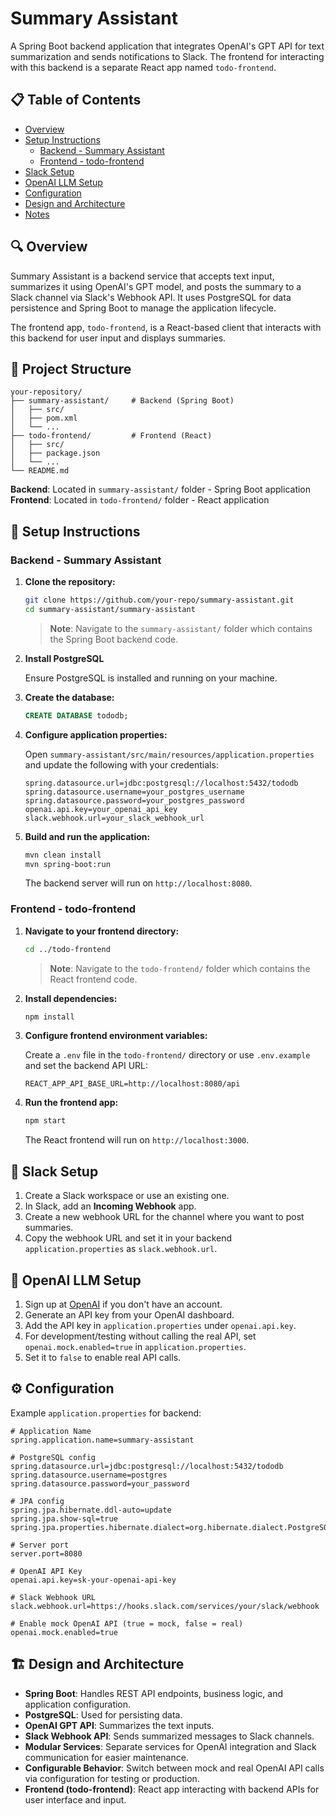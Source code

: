 # Summary Assistant

A Spring Boot backend application that integrates OpenAI's GPT API for text summarization and sends notifications to Slack. The frontend for interacting with this backend is a separate React app named `todo-frontend`.

## 📋 Table of Contents

- [Overview](#overview)
- [Setup Instructions](#setup-instructions)
  - [Backend - Summary Assistant](#backend---summary-assistant)
  - [Frontend - todo-frontend](#frontend---todo-frontend)
- [Slack Setup](#slack-setup)
- [OpenAI LLM Setup](#openai-llm-setup)
- [Configuration](#configuration)
- [Design and Architecture](#design-and-architecture)
- [Notes](#notes)

## 🔍 Overview

Summary Assistant is a backend service that accepts text input, summarizes it using OpenAI's GPT model, and posts the summary to a Slack channel via Slack's Webhook API. It uses PostgreSQL for data persistence and Spring Boot to manage the application lifecycle.

The frontend app, `todo-frontend`, is a React-based client that interacts with this backend for user input and displays summaries.

## 📁 Project Structure

```
your-repository/
├── summary-assistant/     # Backend (Spring Boot)
│   ├── src/
│   ├── pom.xml
│   └── ...
├── todo-frontend/         # Frontend (React)
│   ├── src/
│   ├── package.json
│   └── ...
└── README.md
```

**Backend**: Located in `summary-assistant/` folder - Spring Boot application
**Frontend**: Located in `todo-frontend/` folder - React application

## 🚀 Setup Instructions

### Backend - Summary Assistant

1. **Clone the repository:**
   ```bash
   git clone https://github.com/your-repo/summary-assistant.git
   cd summary-assistant/summary-assistant
   ```
   
   > **Note**: Navigate to the `summary-assistant/` folder which contains the Spring Boot backend code.

2. **Install PostgreSQL**
   
   Ensure PostgreSQL is installed and running on your machine.

3. **Create the database:**
   ```sql
   CREATE DATABASE tododb;
   ```

4. **Configure application properties:**
   
   Open `summary-assistant/src/main/resources/application.properties` and update the following with your credentials:
   ```properties
   spring.datasource.url=jdbc:postgresql://localhost:5432/tododb
   spring.datasource.username=your_postgres_username
   spring.datasource.password=your_postgres_password
   openai.api.key=your_openai_api_key
   slack.webhook.url=your_slack_webhook_url
   ```

5. **Build and run the application:**
   ```bash
   mvn clean install
   mvn spring-boot:run
   ```
   
   The backend server will run on `http://localhost:8080`.

### Frontend - todo-frontend

1. **Navigate to your frontend directory:**
   ```bash
   cd ../todo-frontend
   ```
   
   > **Note**: Navigate to the `todo-frontend/` folder which contains the React frontend code.

2. **Install dependencies:**
   ```bash
   npm install
   ```

3. **Configure frontend environment variables:**
   
   Create a `.env` file in the `todo-frontend/` directory or use `.env.example` and set the backend API URL:
   ```env
   REACT_APP_API_BASE_URL=http://localhost:8080/api
   ```

4. **Run the frontend app:**
   ```bash
   npm start
   ```
   
   The React frontend will run on `http://localhost:3000`.

## 💬 Slack Setup

1. Create a Slack workspace or use an existing one.
2. In Slack, add an **Incoming Webhook** app.
3. Create a new webhook URL for the channel where you want to post summaries.
4. Copy the webhook URL and set it in your backend `application.properties` as `slack.webhook.url`.

## 🤖 OpenAI LLM Setup

1. Sign up at [OpenAI](https://openai.com) if you don't have an account.
2. Generate an API key from your OpenAI dashboard.
3. Add the API key in `application.properties` under `openai.api.key`.
4. For development/testing without calling the real API, set `openai.mock.enabled=true` in `application.properties`.
5. Set it to `false` to enable real API calls.

## ⚙️ Configuration

Example `application.properties` for backend:

```properties
# Application Name
spring.application.name=summary-assistant

# PostgreSQL config
spring.datasource.url=jdbc:postgresql://localhost:5432/tododb
spring.datasource.username=postgres
spring.datasource.password=your_password

# JPA config
spring.jpa.hibernate.ddl-auto=update
spring.jpa.show-sql=true
spring.jpa.properties.hibernate.dialect=org.hibernate.dialect.PostgreSQLDialect

# Server port
server.port=8080

# OpenAI API Key
openai.api.key=sk-your-openai-api-key

# Slack Webhook URL
slack.webhook.url=https://hooks.slack.com/services/your/slack/webhook

# Enable mock OpenAI API (true = mock, false = real)
openai.mock.enabled=true
```

## 🏗️ Design and Architecture

- **Spring Boot**: Handles REST API endpoints, business logic, and application configuration.
- **PostgreSQL**: Used for persisting data.
- **OpenAI GPT API**: Summarizes the text inputs.
- **Slack Webhook API**: Sends summarized messages to Slack channels.
- **Modular Services**: Separate services for OpenAI integration and Slack communication for easier maintenance.
- **Configurable Behavior**: Switch between mock and real OpenAI API calls via configuration for testing or production.
- **Frontend (todo-frontend)**: React app interacting with backend APIs for user interface and input.
